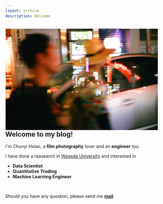 ```yaml
---
layout: archive
description: Welcome
---
```

<img style="float:right; object-fit: cover; margin: 1px 19px" width="484" height="321" src="/../images/osakadouble.jpg" alt="Profile">


<h2>Welcome to my blog!</h2>

<p>I'm Chunyi Hsiao, a <b>film photography</b> lover and 
	an <b>engineer</b> too.</p>

<p> I have done a reasearch in 
	<a href="https://www.waseda.jp/top/en">Waseda University</a>
	and interested in
</p>

- **Data Scientist** 
- **Quantitative Trading**
- **Machine Learning Engineer**

<p>
	<br>
</p>

<p>Should you have any question, please send me
	<a href="mailto:hsiaocy0626@gmail.com"><b>mail</b></a>.
</p>